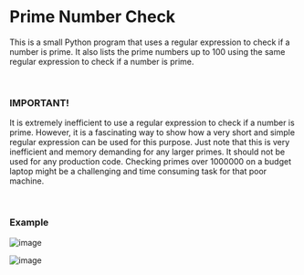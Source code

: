 # Prime Number Check

This is a small Python program that uses a regular expression to check if a number is prime. It also lists the prime numbers up to 100 using the same regular expression to check if a number is prime.

<br/>

### IMPORTANT!
It is extremely inefficient to use a regular expression to check if a number is prime. However, it is a fascinating way to show how a very short and simple regular expression can be used for this purpose. Just note that this is very inefficient and memory demanding for any larger primes. It should not be used for any production code. Checking primes over 1000000 on a budget laptop might be a challenging and time consuming task for that poor machine.

<br/>

### Example

![image](https://user-images.githubusercontent.com/1498298/202927736-4157d633-5ec1-4902-8128-8b35e7e58cf7.png)

![image](https://user-images.githubusercontent.com/1498298/202927682-bbe28d1f-a95c-45e0-a1da-8f4396f1aeb8.png)
